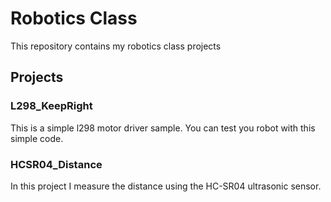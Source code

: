 # Robotics Class

This repository contains my robotics class projects

## Projects

### L298_KeepRight

This is a simple l298 motor driver sample. You can test you robot with this simple code.

### HCSR04_Distance

In this project I measure the distance using the HC-SR04 ultrasonic sensor.
